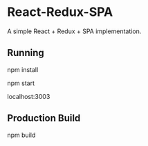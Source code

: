 # React-Redux-SPA

A simple React + Redux + SPA implementation. 

## Running

 npm install 

 npm start 

 localhost:3003

## Production Build

 npm build
